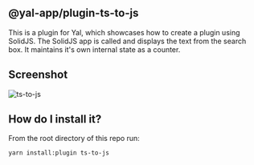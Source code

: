 ## @yal-app/plugin-ts-to-js

This is a plugin for Yal, which showcases how to create a plugin using SolidJS. The SolidJS app is called and displays the text from the search box. It maintains it's own internal state as a counter.

## Screenshot

![ts-to-js](./resources/ts-to-js.png 'ts-to-js')

## How do I install it?

From the root directory of this repo run:

```
yarn install:plugin ts-to-js
```
